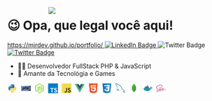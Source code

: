 <img src="https://media.giphy.com/media/kbRb4eyCNC0aMz5x68/giphy.gif" align="right" width="410px"></img>

# 😉 Opa, que legal você aqui!

<div id="badges">
  <a href = "https://www.linkedin.com/in/manoel-j%C3%BAnior-mjr-594648245/">
  https://mjrdev.github.io/portfolio/
    <img src="https://img.shields.io/badge/LinkedIn-blue?style=for-the-badge&logo=linkedin&logoColor=white" alt="LinkedIn Badge"/>
  </a>
  <img src="https://img.shields.io/badge/Instagram-purple?style=for-the-badge&logo=Instagram&logoColor=white" alt="Twitter Badge"/>
  <a href = "https://mjrdev.github.io/portfolio/">
    <img src="https://img.shields.io/badge/Portfolio-green?style=for-the-badge&logo=Portfolio&logoColor=white" alt="Twitter Badge"/>
  </a>
</div>

 - 👨‍💻 Desenvolvedor FullStack PHP & JavaScript
 - 💙 Amante da Tecnológia e Games

<div>
  <img src="https://github.com/devicons/devicon/blob/master/icons/python/python-original.svg" title="python" alt="python" width="23" height="23"/>&nbsp;
  <img src="https://github.com/devicons/devicon/blob/master/icons/php/php-original.svg" title="php" alt="php" width="23" height="23"/>&nbsp;
  <img src="https://github.com/devicons/devicon/blob/master/icons/nodejs/nodejs-original.svg" title="nodejs" alt="nodejs" width="23" height="23"/>&nbsp;
  <img src="https://github.com/devicons/devicon/blob/master/icons/typescript/typescript-original.svg" title="typescript" alt="typescript" width="23" height="23"/>&nbsp;
  <img src="https://github.com/devicons/devicon/blob/master/icons/javascript/javascript-original.svg" title="JavaScript" alt="JavaScript" width="23" height="23"/>&nbsp;
  <img src="https://github.com/devicons/devicon/blob/master/icons/vuejs/vuejs-original.svg" title="vuejs" alt="vuejs" width="23" height="23"/>&nbsp;
  <img src="https://github.com/devicons/devicon/blob/master/icons/html5/html5-original.svg" title="HTML5" alt="HTML5" width="23" height="23"/>&nbsp;
  <img src="https://github.com/devicons/devicon/blob/master/icons/css3/css3-original.svg" title="css" alt="css" width="23" height="23"/>&nbsp;
  <img src="https://github.com/devicons/devicon/blob/master/icons/mysql/mysql-original.svg" title="mysql" alt="mysql" width="23" height="23"/>&nbsp;
  <img src="https://github.com/devicons/devicon/blob/master/icons/mongodb/mongodb-original.svg" title="mongodb" alt="mongodb" width="23" height="23"/>&nbsp;
  <img src="https://github.com/devicons/devicon/blob/master/icons/docker/docker-original.svg" title="docker" alt="docker" width="23" height="23"/>&nbsp;
  <img src="https://github.com/devicons/devicon/blob/master/icons/sass/sass-original.svg" title="sass" alt="sass" width="23" height="23"/>&nbsp;
</div>



